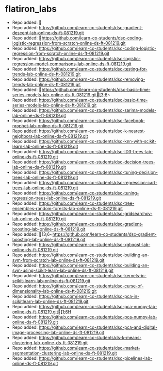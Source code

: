 # flatiron_labs

- Repo added: 
- Repo added: https://github.com/learn-co-students/dsc-gradient-descent-lab-online-ds-ft-081219.git
- Repo added: https://github.com/learn-co-students/dsc-coding-logistic-regression-from-scratch-online-ds-ft-081219.git
- Repo added: https://github.com/learn-co-students/dsc-coding-logistic-regression-from-scratch-online-ds-ft-081219.git
- Repo added: https://github.com/learn-co-students/dsc-logistic-regression-model-comparisons-lab-online-ds-ft-081219.git
- Repo added: https://github.com/learn-co-students/dsc-testing-for-trends-lab-online-ds-ft-081219.git
- Repo added: https://github.com/learn-co-students/dsc-removing-trends-lab-online-ds-ft-081219.git
- Repo added: https://github.com/learn-co-students/dsc-basic-time-series-models-lab-online-ds-ft-081219.git[3;6~
- Repo added: https://github.com/learn-co-students/dsc-basic-time-series-models-lab-online-ds-ft-081219.git
- Repo added: https://github.com/learn-co-students/dsc-sarima-models-lab-online-ds-ft-081219.git
- Repo added: https://github.com/learn-co-students/dsc-facebook-prophet-lab-online-ds-ft-081219.git
- Repo added: https://github.com/learn-co-students/dsc-k-nearest-neighbors-lab-online-ds-ft-081219.git
- Repo added: https://github.com/learn-co-students/dsc-knn-with-scikit-learn-lab-online-ds-ft-081219.git
- Repo added: https://github.com/learn-co-students/dsc-ID3-trees-lab-online-ds-ft-081219.git
- Repo added: https://github.com/learn-co-students/dsc-decision-trees-lab-online-ds-ft-081219.git
- Repo added: https://github.com/learn-co-students/dsc-tuning-decision-trees-lab-online-ds-ft-081219.git
- Repo added: https://github.com/learn-co-students/dsc-regression-cart-trees-lab-online-ds-ft-081219.git
- Repo added: https://github.com/learn-co-students/dsc-tuning-regression-trees-lab-online-ds-ft-081219.git
- Repo added: https://github.com/learn-co-students/dsc-tree-ensembles-random-forests-lab-online-ds-ft-081219.git
- Repo added: https://github.com/learn-co-students/dsc-gridsearchcv-lab-online-ds-ft-081219.git
- Repo added: https://github.com/learn-co-students/dsc-gradient-boosting-lab-online-ds-ft-081219.git
- Repo added: [3;6~https://github.com/learn-co-students/dsc-gradient-boosting-lab-online-ds-ft-081219.git
- Repo added: https://github.com/learn-co-students/dsc-xgboost-lab-online-ds-ft-081219.git
- Repo added: https://github.com/learn-co-students/dsc-building-an-svm-from-scratch-lab-online-ds-ft-081219.git
- Repo added: https://github.com/learn-co-students/dsc-building-an-svm-using-scikit-learn-lab-online-ds-ft-081219.git
- Repo added: https://github.com/learn-co-students/dsc-kernels-in-scikit-learn-lab-online-ds-ft-081219.git
- Repo added: https://github.com/learn-co-students/dsc-curse-of-dimensionality-lab-online-ds-ft-081219.git
- Repo added: https://github.com/learn-co-students/dsc-pca-in-scikitlearn-lab-online-ds-ft-081219.git
- Repo added: https://github.com/learn-co-students/dsc-pca-numpy-lab-online-ds-ft-081219.git[1;6H
- Repo added: https://github.com/learn-co-students/dsc-pca-numpy-lab-online-ds-ft-081219.git
- Repo added: https://github.com/learn-co-students/dsc-pca-and-digital-image-processing-lab-online-ds-ft-081219.git
- Repo added: https://github.com/learn-co-students/ds-k-means-clustering-lab-online-ds-ft-081219.git
- Repo added: https://github.com/learn-co-students/dsc-market-segmentation-clustering-lab-online-ds-ft-081219.git
- Repo added: https://github.com/learn-co-students/dsc-pipelines-lab-online-ds-ft-081219.git